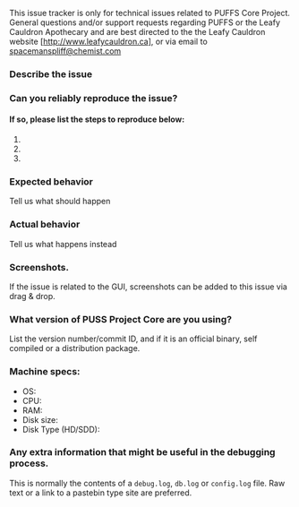 This issue tracker is only for technical issues related to PUFFS Core Project.
General questions and/or support requests regarding PUFFS or the Leafy Cauldron Apothecary and are best directed to the the Leafy Cauldron website [http://www.leafycauldron.ca], or via email to spacemanspliff@chemist.com
### Describe the issue

### Can you reliably reproduce the issue?
#### If so, please list the steps to reproduce below:
1.
2.
3.

### Expected behavior
Tell us what should happen

### Actual behavior
Tell us what happens instead

### Screenshots.
If the issue is related to the GUI, screenshots can be added to this issue via drag & drop.

### What version of PUSS Project Core are you using?
List the version number/commit ID, and if it is an official binary, self compiled or a distribution package.

### Machine specs:
- OS:
- CPU:
- RAM:
- Disk size:
- Disk Type (HD/SDD):

### Any extra information that might be useful in the debugging process.
This is normally the contents of a `debug.log`, `db.log` or `config.log` file. Raw text or a link to a pastebin type site are preferred.
